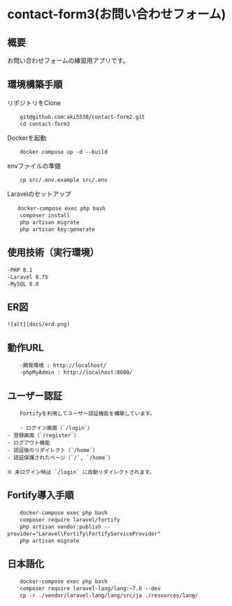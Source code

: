 
# contact-form3(お問い合わせフォーム)

## 概要　

お問い合わせフォームの練習用アプリです。

## 環境構築手順　

リポジトリをClone
``` git clone
    git@github.com:aki5538/contact-form2.git
    cd contact-form3
```

Dockerを起動
```
    docker compose up -d --build
```

envファイルの準備
```
    cp src/.env.example src/.env
```

Laravelのセットアップ
```
　　docker-compose exec php bash
    composer install
    php artisan migrate
    php artisan key:generate
```

## 使用技術（実行環境）
    -PHP 8.1
    -Laravel 8.75
    -MySQL 8.0

## ER図
    ![alt](docs/erd.png)

## 動作URL
```
    -開発環境 : http://localhost/
    -phpMyAdmin : http://localhost:8080/
```
## ユーザー認証
```
    Fortifyを利用してユーザー認証機能を構築しています。
    
    - ログイン画面（`/login`）
- 登録画面（`/register`）
- ログアウト機能
- 認証後のリダイレクト（`/home`）
- 認証保護されたページ（`/`, `/home`）

※ 未ログイン時は `/login` に自動リダイレクトされます。
```
## Fortify導入手順
```
    docker-compose exec php bash
    composer require laravel/fortify
    php artisan vendor:publish --provider="Laravel\Fortify\FortifyServiceProvider"
    php artisan migrate
```
## 日本語化
```
    docker-compose exec php bash
    composer require laravel-lang/lang:~7.0 --dev
    cp -r ./vendor/laravel-lang/lang/src/ja ./resources/lang/
```
